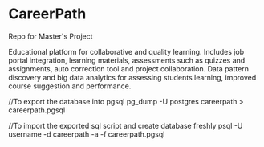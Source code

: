 # CareerPath
Repo for Master's Project

Educational platform for collaborative and quality learning. 
Includes job portal integration, learning materials, assessments such as quizzes and assignments, auto correction tool and project collaboration. 
Data pattern discovery and big data analytics for assessing students learning, improved course suggestion and performance.

//To export the database into pgsql
pg_dump -U postgres careerpath > careerpath.pgsql

//To import the exported sql script and create database freshly
psql -U username -d careerpath -a -f careerpath.pgsql
